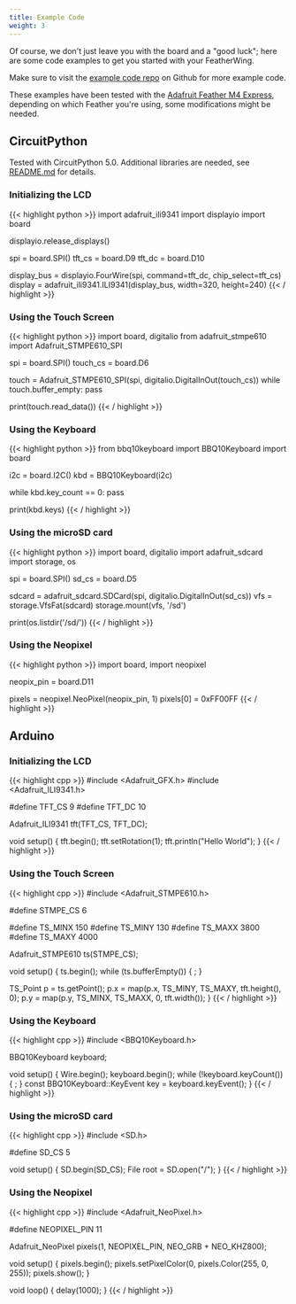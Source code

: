 ```yaml
---
title: Example Code
weight: 3
---
```


Of course, we don't just leave you with the board and a "good luck"; here are some code examples to get you started with your FeatherWing.

Make sure to visit the [example code repo](https://github.com/solderparty/keyboard_featherwing_sw) on Github for more example code.

These examples have been tested with the [Adafruit Feather M4 Express](https://www.adafruit.com/product/3857), depending on which Feather you're using, some modifications might be needed.

## CircuitPython

Tested with CircuitPython 5.0. Additional libraries are needed, see [README.md](https://github.com/solderparty/keyboard_featherwing_sw/blob/master/circuitpython/README.md) for details.

### Initializing the LCD

{{< highlight python >}}
import adafruit_ili9341
import displayio
import board

displayio.release_displays()

spi = board.SPI()
tft_cs = board.D9
tft_dc = board.D10

display_bus = displayio.FourWire(spi, command=tft_dc, chip_select=tft_cs)
display = adafruit_ili9341.ILI9341(display_bus, width=320, height=240)
{{< / highlight >}}

### Using the Touch Screen

{{< highlight python >}}
import board, digitalio
from adafruit_stmpe610 import Adafruit_STMPE610_SPI

spi = board.SPI()
touch_cs = board.D6

touch = Adafruit_STMPE610_SPI(spi, digitalio.DigitalInOut(touch_cs))
while touch.buffer_empty:
    pass

print(touch.read_data())
{{< / highlight >}}

### Using the Keyboard

{{< highlight python >}}
from bbq10keyboard import BBQ10Keyboard
import board

i2c = board.I2C()
kbd = BBQ10Keyboard(i2c)

while kbd.key_count == 0:
    pass

print(kbd.keys)
{{< / highlight >}}

### Using the microSD card

{{< highlight python >}}
import board, digitalio
import adafruit_sdcard
import storage, os

spi = board.SPI()
sd_cs = board.D5

sdcard = adafruit_sdcard.SDCard(spi, digitalio.DigitalInOut(sd_cs))
vfs = storage.VfsFat(sdcard)
storage.mount(vfs, '/sd')

print(os.listdir('/sd/'))
{{< / highlight >}}

### Using the Neopixel

{{< highlight python >}}
import board,
import neopixel

neopix_pin = board.D11

pixels = neopixel.NeoPixel(neopix_pin, 1)
pixels[0] = 0xFF00FF
{{< / highlight >}}

## Arduino

### Initializing the LCD

{{< highlight cpp >}}
#include <Adafruit_GFX.h>
#include <Adafruit_ILI9341.h>

#define TFT_CS 9
#define TFT_DC 10

Adafruit_ILI9341 tft(TFT_CS, TFT_DC);

void setup()
{
  tft.begin();
  tft.setRotation(1);
  tft.println("Hello World");
}
{{< / highlight >}}

### Using the Touch Screen

{{< highlight cpp >}}
#include <Adafruit_STMPE610.h>

#define STMPE_CS 6

#define TS_MINX 150
#define TS_MINY 130
#define TS_MAXX 3800
#define TS_MAXY 4000

Adafruit_STMPE610 ts(STMPE_CS);

void setup()
{
  ts.begin();
  while (ts.bufferEmpty()) {
    ;
  }

  TS_Point p = ts.getPoint();
  p.x = map(p.x, TS_MINY, TS_MAXY, tft.height(), 0);
  p.y = map(p.y, TS_MINX, TS_MAXX, 0, tft.width());
}
{{< / highlight >}}

### Using the Keyboard

{{< highlight cpp >}}
#include <BBQ10Keyboard.h>

BBQ10Keyboard keyboard;

void setup()
{
  Wire.begin();
  keyboard.begin();
  while (!keyboard.keyCount()) {
    ;
  }
  const BBQ10Keyboard::KeyEvent key = keyboard.keyEvent();
}
{{< / highlight >}}

### Using the microSD card

{{< highlight cpp >}}
#include <SD.h>

#define SD_CS 5

void setup()
{
  SD.begin(SD_CS);
  File root = SD.open("/");
}
{{< / highlight >}}

### Using the Neopixel

{{< highlight cpp >}}
#include <Adafruit_NeoPixel.h>

#define NEOPIXEL_PIN 11

Adafruit_NeoPixel pixels(1, NEOPIXEL_PIN, NEO_GRB + NEO_KHZ800);

void setup()
{
    pixels.begin();
    pixels.setPixelColor(0, pixels.Color(255, 0, 255));
    pixels.show();
}

void loop()
{
    delay(1000);
}
{{< / highlight >}}
